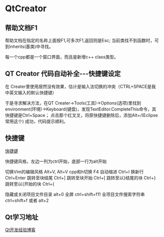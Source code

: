 # QtCreator

## 帮助文档F1
帮助文档在指定的名称上面按F1,可多次F1,返回则是Esc;
当前类找不到函数时，可到inherits(基类)中寻找。

每一个cpp都是一个窗口界面，而且是新增c++ class类型。


## QT Creator 代码自动补全---快捷键设定
在 Creater里使用居然没有效果，估计是输入法切换的冲突（CTRL+SPACE是我中英文输入的默认快捷键）

于是寻求解决方法，在QT Creater->Tools(工具)->Options(选项)里找到
environment(环境)->Keyboard(键盘)，发现TextEditor.CompleteThis命令，其快捷键是Ctrl+Space；
点击那个红叉叉，将原快捷键删除后，添加Alt+/(Eclipse常用这个)
成功，代码提示顺利。

## 快捷键
[快捷键](https://www.cnblogs.com/lsgxeva/p/7804617.html)

快捷键风格，左边一列为ctrl开始，底部一行为alt开始

切换Vim的编辑风格 Alt+V, Alt+V
cpp和h切换  F4
自动缩进 Ctrl+I
换新行 Ctrl+Enter
跳转至块结尾    Ctrl+]
跳转至块开始    Ctrl+[
跳转至以}结尾的块   Ctrl+}
跳转至以{开始的块   Ctrl+{

隐藏或关闭项目文件目录 alt+0
全屏 ctrl+shift+f11
全项目文件搜索字符串  ctrl+shift+f 或者 alt+2


## Qt学习地址
[Qt开发经验博客](https://gitee.com/feiyangqingyun/qtkaifajingyan)